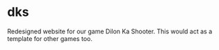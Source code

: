 # dks
Redesigned website for our game Dilon Ka Shooter. This would act as a template for other games too.
